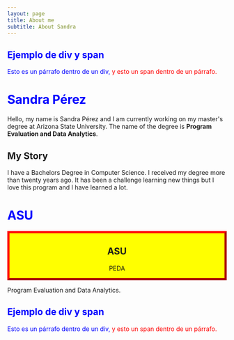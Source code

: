 ```yaml
---
layout: page
title: About me
subtitle: About Sandra
---
```



<div style="color: blue;">
 <h2> Ejemplo de div y span </h2>
  <p>
    Esto es un párrafo dentro de un div,
    <span style="color: red;"> y esto un span dentro de un párrafo.</span>
  </p>
</div>

<h1> Sandra Pérez </h1>

<div class = "example-class">

Hello, my name is Sandra Pérez and I am currently working on my master's degree at Arizona State University. The name of the degree is **Program Evaluation and Data Analytics**. 
  
</div>


<h2> My Story </h2>

I have a Bachelors Degree in Computer Science. I received my degree more than twenty years ago. It has been a challenge learning new things but I love this program and I have learned a lot.

<style>

h1 { color: blue }
  
mycustomtag { }
  .example-class { }
  
</style>


<html>
<head>
<style>
.myDiv {
  border: 5px outset red;
  background-color: yellow;    
  text-align: center;
}
</style>
</head>
<body>

<h1> ASU </h1>

<div class="myDiv">
  <h2>ASU</h2>
  <p>PEDA</p>
</div>

<p>Program Evaluation and Data Analytics.</p>

</body>
</html>


<div style="color: blue;">
 <h2> Ejemplo de div y span </h2>
  <p>
    Esto es un párrafo dentro de un div,
    <span style="color: red;"> y esto un span dentro de un párrafo.</span>
  </p>
</div>


